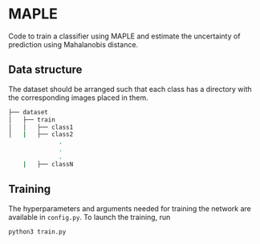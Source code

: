 # MAPLE

Code to train a classifier using MAPLE and estimate the uncertainty of prediction using Mahalanobis distance.
  

## Data structure

The dataset should be arranged such that each class has a directory with the corresponding images placed in them.

```bash
├── dataset
│   ├── train
│   │   ├── class1
│   |   ├── class2
              .
              .
              .
    |   ├── classN

```


## Training

The hyperparameters and arguments needed for training the network are available in `config.py`.
To launch the training, run 
```
python3 train.py
```

